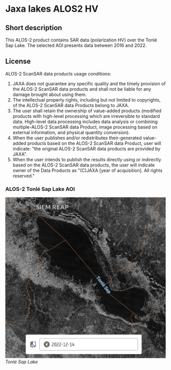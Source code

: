 # Jaxa lakes ALOS2 HV

## Short description

This ALOS-2 product contains SAR data (polarization HV) over the Tonlé Sap Lake. The selected AOI presents data between 2016 and 2022.

## License  

ALOS-2 ScanSAR data products usage conditions:
 1. JAXA does not guarantee any specific quality and the timely provision of the ALOS-2 ScanSAR data products and shall 
not be liable for any damage brought about using them.
 2. The intellectual property rights, including but not limited to copyrights, of the ALOS-2 ScanSAR data Products 
belong to JAXA.
 3. The user shall retain the ownership of value-added products (modified products with high-level processing which are irreversible to standard data. High-level data processing includes data analysis or combining multiple-ALOS-2 ScanSAR data Product, image processing based on external information, and physical quantity conversion).
 4. When the user publishes and/or redistributes their-generated value-added products based on the ALOS-2 ScanSAR data Product, user will indicate: "the original ALOS-2 ScanSAR data products are provided by JAXA".
 5. When the user intends to publish the results directly using or indirectly based on the ALOS-2 ScanSAR data products, the user will indicate owner of the Data Products as "(C)JAXA [year of acquisition]. All rights reserved."

### ALOS-2 Tonlé Sap Lake AOI

![Example of All datasets outputs](Jaxa_lakes_ALOS2_HV.png)<br>
*Tonlé Sap Lake*
